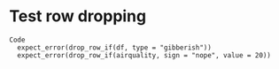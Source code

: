 # Test row dropping

    Code
      expect_error(drop_row_if(df, type = "gibberish"))
      expect_error(drop_row_if(airquality, sign = "nope", value = 20))

